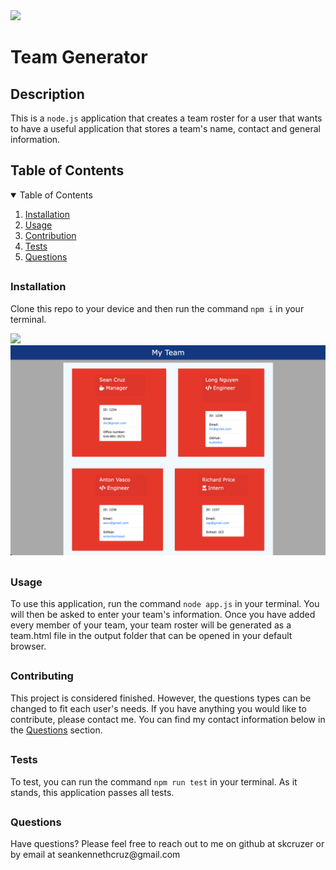 
<img src='https://img.shields.io/badge/License-Apache 2.0-yellow.svg'>

## <h1> Team Generator </h1>
## <h2> Description </h2>
<p> This is a <code>node.js</code> application that creates a team roster for a user that wants to have a useful application that stores a team's name, contact and general information. </p>

## <h2> Table of Contents </h2>
<details open='open'>
<summary>Table of Contents</summary>
<ol>
<li><a href='#installation'>Installation</a></li>
<li><a href='#usage'>Usage</a></li>
<li><a href='#contribution'>Contribution</a></li>
<li><a href='#tests'>Tests</a></li>
<li><a href='#questions'>Questions</a></li>
</details>

## <h3 id='installation'>Installation</h3>
<p> Clone this repo to your device and then run the command <code>npm i</code> in your terminal. </p>
<img src="./assets/images/team-Generator-Deployment.gif">
<img src="./assets/images/team-Generator-Image.png">

## <h3 id='usage'>Usage</h3>
<p> To use this application, run the command <code>node app.js</code> in your terminal. You will then be asked to enter your team's information. Once you have added every member of your team, your team roster will be generated as a team.html file in the output folder that can be opened in your default browser. </p>

## <h3 id='contributing'>Contributing</h3>
<p> This project is considered finished. However, the questions types can be changed to fit each user's needs. If you have anything you would like to contribute, please contact me. You can find my contact information below in the <a href='#questions'>Questions</a> section. </p>

## <h3 id='testing'>Tests</h3>
<p> To test, you can run the command <code>npm run test</code> in your terminal. As it stands, this application passes all tests. </p>

## <h3 id='questions'>Questions</h3>
<p>Have questions? Please feel free to reach out to me on github at skcruzer or by email at seankennethcruz@gmail.com </p>
    